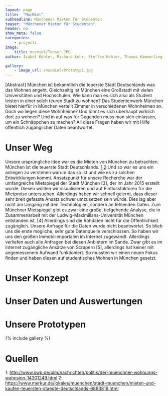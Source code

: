 ```yaml
---
layout: page
title:  "MucMiet"
subheadline: Münchener Mieten für Studenten
teaser: "Münchener Mieten für Studenten"
header: no
show_meta: false
categories:
    - projects
image:
    title: mucmiet/Teaser.JPG
author: Isabel Köhler, Richard Löhr, Steffen Köhler, Thomas Kämmerling

gallery:
    - image_url: /mucmiet/Prototyp1.jpg
---
```


[Abstract] München ist bekanntlich die teuerste Stadt Deutschlands was das Wohnen angeht. Gleichzeitig ist München eine Großstadt mit vielen Universitäten und Hochschulen. Wie kann man es sich also als Student leisten in einer solch teuren Stadt zu wohnen? Das Studentenwerk München bietet hierfür in München verteilt Zimmer in verschiedenen Wohnheimen an. Doch wo liegen diese Wohnheime? Und lohnt es sich überhaupt wirklich dort zu wohnen? Und in auf was für Gegenden muss man sich einlassen, um ein Schnäppchen zu machen? All diese Fragen haben wir mit Hilfe öffentlich zugänglicher Daten beantwortet.

# Unser Weg

Unsere ursprüngliche Idee war es die Mieten von München zu betrachten. München ist die teuerste Stadt Deutschlands. [1](http://www.swp.de/ulm/nachrichten/politik/der-muenchner-wohnungs-wahnsinn-14301249.html) [2](https://www.merkur.de/lokales/muenchen/stadt-muenchen/mieten-und-kaufen-teuersten-staedte-deutschlands-6883818.html) Und so war es uns ein anliegen zu verstehen warum das so ist und wie es zu solchen Entwicklungen kommt.
Ansatzpunkt für unsere Recherche war der umfangreiche Mietspiegel der Stadt München [3], der im Jahr 2015 erstellt wurde. Diesen wollten wir visualisieren und auf Einflussfaktoren für die Mietpreise untersuchen.
Allerdings haben wir schnell gelernt, dass dieser sehr breit gefasste Ansatz schwer umzusetzen sein würde. Dies lag aber nicht am Umgang mit den Technologien, sondern an fehlenden Daten. Zum Münchner Mietspiegel gibt es zwar eine große, tiefgehende Analyse, die in Zusammenarbeit mit der Ludwig-Maximilians-Universität München entstanden ist. [4] Allerdings sind die Rohdaten nicht für die Öffentlichkeit zugänglich. Unsere Anfrage für die Daten wurde nicht beantwortet. So blieb uns die erste mögliche, sehr gute Datenquelle verschlossen.
So haben wir uns den großen Immobilienportalen im Internet zugewandt. Allerdings verliefen auch alle Anfragen bei diesen Anbietern im Sande. Zwar gibt es im Internet zugängliche Ansätze von Scrapern [5], allerdings hat keiner mit angemessenem Aufwand funktioniert. So mussten wir einen neuen Fokus finden und haben diesen auf studentisches Wohnen in München gesetzt.

# Unser Konzept

# Unser Daten und Auswertungen

# Unsere Prototypen

{% include gallery %}

# Quellen

1: http://www.swp.de/ulm/nachrichten/politik/der-muenchner-wohnungs-wahnsinn-14301249.html
2: https://www.merkur.de/lokales/muenchen/stadt-muenchen/mieten-und-kaufen-teuersten-staedte-deutschlands-6883818.html
